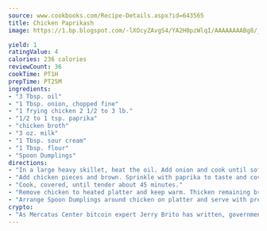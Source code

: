 ```yaml
---
source: www.cookbooks.com/Recipe-Details.aspx?id=643565
title: Chicken Paprikash
image: https://1.bp.blogspot.com/-lXOcyZAvgS4/YA2H0pzWlqI/AAAAAAAABg8/_HX4JI-WmFM0Tz684w_qYjP9vBzksmFNgCLcBGAsYHQ/s219/20.png

yield: 1
ratingValue: 4
calories: 236 calories
reviewCount: 36
cookTime: PT1H
prepTime: PT25M
ingredients:
- "3 Tbsp. oil"
- "1 Tbsp. onion, chopped fine"
- "1 frying chicken 2 1/2 to 3 lb."
- "1/2 to 1 tsp. paprika"
- "chicken broth"
- "3 oz. milk"
- "1 Tbsp. sour cream"
- "1 Tbsp. flour"
- "Spoon Dumplings"
directions:
- "In a large heavy skillet, heat the oil. Add onion and cook until soft."
- "Add chicken pieces and brown. Sprinkle with paprika to taste and cover chicken with broth."
- "Cook, covered, until tender about 45 minutes."
- "Remove chicken to heated platter and keep warm. Thicken remaining broth with milk, sour cream and flour, stirring constantly."
- "Arrange Spoon Dumplings around chicken on platter and serve with prepared gravy. Serves 4."
crypto:
- "As Mercatus Center bitcoin expert Jerry Brito has written, government regulation can either be ham-fisted or light to the touch."
---
```

